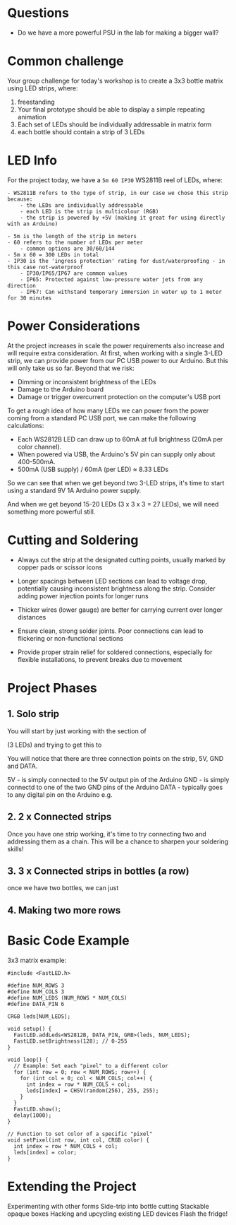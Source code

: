 # Questions

- Do we have a more powerful PSU in the lab for making a bigger wall?

# Common challenge

Your group challenge for today's workshop is to create a 3x3 bottle matrix using LED strips, where:

1. freestanding
1. Your final prototype should be able to display a simple repeating animation
2. Each set of LEDs should be individually addressable in matrix form
3. each bottle should contain a strip of 3 LEDs

# LED Info

For the project today, we have a `5m 60 IP30` WS2811B reel of LEDs, where:

	- WS2811B refers to the type of strip, in our case we chose this strip because:
		- the LEDs are individually addressable
		- each LED is the strip is multicolour (RGB)
		- the strip is powered by +5V (making it great for using directly with an Arduino)

	- 5m is the length of the strip in meters
	- 60 refers to the number of LEDs per meter
		- common options are 30/60/144
	- 5m x 60 = 300 LEDs in total
	- IP30 is the 'ingress protection' rating for dust/waterproofing - in this case not-waterproof
		- IP30/IP65/IP67 are common values
		- IP65: Protected against low-pressure water jets from any direction
		- IP67: Can withstand temporary immersion in water up to 1 meter for 30 minutes

# Power Considerations

At the project increases in scale the power requirements also increase and will require extra consideration. At first, when working with a single 3-LED strip, we can provide power from our PC USB power to our Arduino. But this will only take us so far. Beyond that we risk:

- Dimming or inconsistent brightness of the LEDs
- Damage to the Arduino board
- Damage or trigger overcurrent protection on the computer's USB port

To get a rough idea of how many LEDs we can power from the power coming from a standard PC USB port, we can make the following calculations:
- Each WS2812B LED can draw up to 60mA at full brightness (20mA per color channel).
- When powered via USB, the Arduino's 5V pin can supply only about 400-500mA.
- 500mA (USB supply) / 60mA (per LED) ≈ 8.33 LEDs

So we can see that when we get beyond two 3-LED strips, it's time to start using a standard 9V 1A Arduino power supply.

And when we get beyond 15-20 LEDs (3 x 3 x 3 = 27 LEDs), we will need something more powerful still.

# Cutting and Soldering

- Always cut the strip at the designated cutting points, usually marked by copper pads or scissor icons

- Longer spacings between LED sections can lead to voltage drop, potentially causing inconsistent brightness along the strip. Consider adding power injection points for longer runs

- Thicker wires (lower gauge) are better for carrying current over longer distances

- Ensure clean, strong solder joints. Poor connections can lead to flickering or non-functional sections

- Provide proper strain relief for soldered connections, especially for flexible installations, to prevent breaks due to movement

# Project Phases

## 1. Solo strip

You will start by just working with the section of 

(3 LEDs) and trying to get this to

You will notice that there are three connection points on the strip, 5V, GND and DATA.

5V - is simply connected to the 5V output pin of the Arduino
GND - is simply connectd to one of the two GND pins of the Arduino
DATA - typically goes to any digital pin on the Arduino e.g.

## 2. 2 x Connected strips

Once you have one strip working, it's time to try connecting two and addressing them as a chain. This will be a chance to sharpen your soldering skills!

## 3. 3 x Connected strips in bottles (a row)

once we have two bottles, we can just

## 4. Making two more rows


# Basic Code Example

3x3 matrix example:

```
#include <FastLED.h>

#define NUM_ROWS 3
#define NUM_COLS 3
#define NUM_LEDS (NUM_ROWS * NUM_COLS)
#define DATA_PIN 6

CRGB leds[NUM_LEDS];

void setup() {
  FastLED.addLeds<WS2812B, DATA_PIN, GRB>(leds, NUM_LEDS);
  FastLED.setBrightness(128); // 0-255
}

void loop() {
  // Example: Set each "pixel" to a different color
  for (int row = 0; row < NUM_ROWS; row++) {
    for (int col = 0; col < NUM_COLS; col++) {
      int index = row * NUM_COLS + col;
      leds[index] = CHSV(random(256), 255, 255);
    }
  }
  FastLED.show();
  delay(1000);
}

// Function to set color of a specific "pixel"
void setPixel(int row, int col, CRGB color) {
  int index = row * NUM_COLS + col;
  leds[index] = color;
}
```

# Extending the Project

Experimenting with other forms
Side-trip into bottle cutting
Stackable opaque boxes
Hacking and upcycling existing LED devices
Flash the fridge!